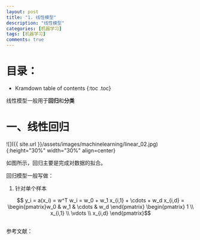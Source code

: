 ```yaml
---
layout: post
title: "1. 线性模型"
description: "线性模型"
categories: [机器学习]
tags: [机器学习]
comments: true
---
```

# 目录：

* Kramdown table of contents
{:toc .toc}

线性模型一般用于**回归**和**分类**

# 一、线性回归

![]({{ site.url }}/assets/images/machinelearning/linear_02.jpg){:height="30%" width="30%" align=center}

如图所示，回归主要是完成对数据的拟合。

回归模型一般写做：

1. 针对单个样本

$$ y_i = a(x_i) = w^T w_i = w_0 + w_1 x_{i,1} + \cdots + w_d x_{i,d}  
= \begin{pmatrix}w_0 & w_1 & \cdots & w_d \end{pmatrix} \begin{pmatrix} 1 \\ x_{i,1} \\ \vdots \\ x_{i,d} \end{pmatrix}$$


## 



参考文献：

